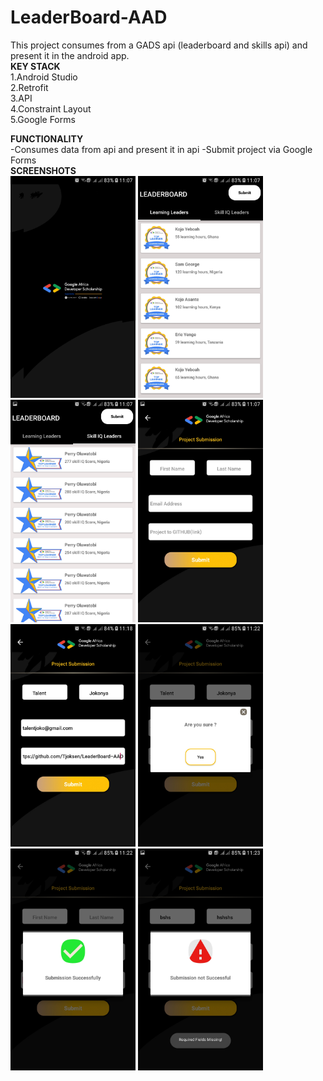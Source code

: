 # LeaderBoard-AAD
This project consumes from a GADS api (leaderboard and skills api)
and present it in the android app.<br/>
<b>KEY STACK </b><br/>
1.Android Studio<br/>
2.Retrofit<br/>
3.API<br/>
4.Constraint Layout<br/>
5.Google Forms<br>

<b>FUNCTIONALITY</b><br/>
-Consumes data from api and present it in api 
-Submit project via Google Forms<br/>
<b>SCREENSHOTS</b><br/>
<img src="splash.jpg" width="200"/>
<img src="learner.jpg" width="200"/>
<img src="skillsIQ.jpg" width="200"/>
<img src="emptysubform.jpg" width="200"/><br/>
<img src="filledsubmitform.jpg" width="200"/>
<img src="sure_diag.jpg" width="200"/>
<img src="submit_success.jpg" width="200"/>
<img src="submit_fail.jpg" width="200"/>
